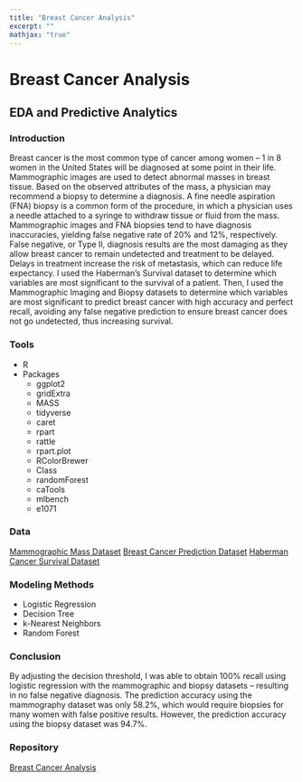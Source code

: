 ```yaml
---
title: "Breast Cancer Analysis"
excerpt: ""
mathjax: "true"
---
```


# Breast Cancer Analysis
## EDA and Predictive Analytics

### Introduction
Breast cancer is the most common type of cancer among women – 1 in 8 women in the United States will be diagnosed at some point in their life. Mammographic images are used to detect abnormal masses in breast tissue. Based on the observed attributes of the mass, a physician may recommend a biopsy to determine a diagnosis. A fine needle aspiration (FNA) biopsy is a common form of the procedure, in which a physician uses a needle attached to a syringe to withdraw tissue or fluid from the mass. Mammographic images and FNA biopsies tend to have diagnosis inaccuracies, yielding false negative rate of 20% and 12%, respectively. False negative, or Type II, diagnosis results are the most damaging as they allow breast cancer to remain undetected and treatment to be delayed. Delays in treatment increase the risk of metastasis, which can reduce life expectancy. I used the Haberman’s Survival dataset to determine which variables are most significant to the survival of a patient. Then, I used the Mammographic Imaging and Biopsy datasets to determine which variables are most significant to predict breast cancer with high accuracy and perfect recall, avoiding any false negative prediction to ensure breast cancer does not go undetected, thus increasing survival.


### Tools
* R
* Packages
  * ggplot2
  * gridExtra
  * MASS
  * tidyverse
  * caret
  * rpart
  * rattle
  * rpart.plot
  * RColorBrewer
  * Class
  * randomForest
  * caTools
  * mlbench
  * e1071

### Data
[Mammographic Mass Dataset](www.kaggle.com/overratedgman/mammographic-mass-data-set)
[Breast Cancer Prediction Dataset](https://www.kaggle.com/merishnasuwal/breast-cancer-prediction-dataset)
[Haberman Cancer Survival Dataset](www.kaggle.com/krpiku/haberman.csv?select=haberman.csv)

### Modeling Methods
* Logistic Regression
* Decision Tree
* k-Nearest Neighbors
* Random Forest

### Conclusion
By adjusting the decision threshold, I was able to obtain 100% recall using logistic regression with the mammographic and biopsy datasets – resulting in no false negative diagnosis. The prediction accuracy using the mammography dataset was only 58.2%, which would require biopsies for many women with false positive results. However, the prediction accuracy using the biopsy dataset was 94.7%. 

### Repository
[Breast Cancer Analysis](https://github.com/afemal/Breast_Cancer_Analysis)
